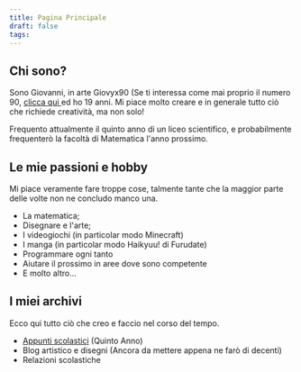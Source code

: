 ```yaml
---
title: Pagina Principale
draft: false
tags:
---
```

 
## Chi sono?

Sono Giovanni, in arte Giovyx90 (Se ti interessa come mai proprio il numero 90, [clicca qui ](https://giovyx90.net/Come-ho--scelto-il-mio-nome)ed ho 19 anni. Mi piace molto creare e in generale tutto ciò che richiede creatività, ma non solo!

Frequento attualmente il quinto anno di un liceo scientifico, e probabilmente frequenterò la facoltà  di Matematica l'anno prossimo.

## Le mie passioni e hobby

Mi piace veramente fare troppe cose, talmente tante che la maggior parte delle volte non ne concludo manco una.

- La matematica;
- Disegnare e l'arte;
- I videogiochi (in particolar modo Minecraft)
- I manga (in particolar modo Haikyuu! di Furudate)
- Programmare ogni tanto
- Aiutare il prossimo in aree dove sono competente
- E molto altro...


## I miei archivi

Ecco qui tutto ciò che creo e faccio nel corso del tempo.

- [Appunti scolastici](https://giovyx90.net/Appunti-scolastici) (Quinto Anno)
- Blog artistico e disegni (Ancora da mettere appena ne farò di decenti)
- Relazioni scolastiche
